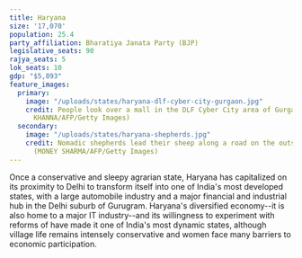 ```yaml
---
title: Haryana
size: '17,070'
population: 25.4
party_affiliation: Bharatiya Janata Party (BJP)
legislative_seats: 90
rajya_seats: 5
lok_seats: 10
gdp: "$5,893"
feature_images:
  primary:
    image: "/uploads/states/haryana-dlf-cyber-city-gurgaon.jpg"
    credit: People look over a mall in the DLF Cyber City area of Gurgaon. (CHANDAN
      KHANNA/AFP/Getty Images)
  secondary:
    image: "/uploads/states/haryana-shepherds.jpg"
    credit: Nomadic shepherds lead their sheep along a road on the outskirts of Faridabad.
      (MONEY SHARMA/AFP/Getty Images)
---
```


Once a conservative and sleepy agrarian state, Haryana has capitalized on its proximity to Delhi to transform itself into one of India's most developed states, with a large automobile industry and a major financial and industrial hub in the Delhi suburb of Gurugram. Haryana's diversified economy--it is also home to a major IT industry--and its willingness to experiment with reforms of have made it one of India's most dynamic states, although village life remains intensely conservative and women face many barriers to economic participation.
